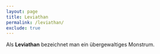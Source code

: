 ```yaml
---
layout: page
title: Leviathan
permalink: /leviathan/
exclude: true
---
```


Als **Leviathan** bezeichnet man ein übergewaltiges Monstrum.
